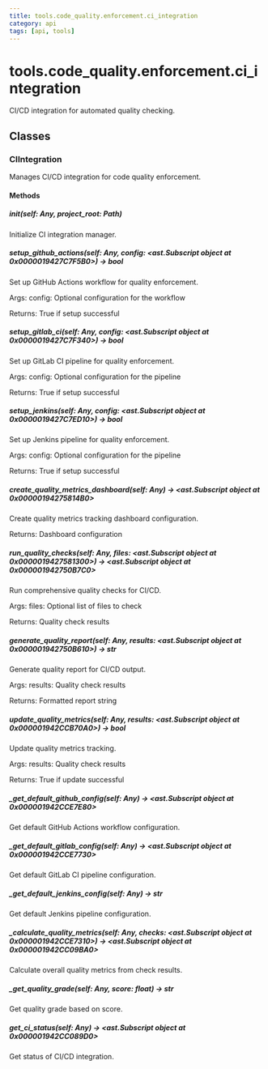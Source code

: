 ```yaml
---
title: tools.code_quality.enforcement.ci_integration
category: api
tags: [api, tools]
---
```


# tools.code_quality.enforcement.ci_integration

CI/CD integration for automated quality checking.

## Classes

### CIIntegration

Manages CI/CD integration for code quality enforcement.

#### Methods

##### __init__(self: Any, project_root: Path)

Initialize CI integration manager.

##### setup_github_actions(self: Any, config: <ast.Subscript object at 0x0000019427C7F5B0>) -> bool

Set up GitHub Actions workflow for quality enforcement.

Args:
    config: Optional configuration for the workflow

Returns:
    True if setup successful

##### setup_gitlab_ci(self: Any, config: <ast.Subscript object at 0x0000019427C7F340>) -> bool

Set up GitLab CI pipeline for quality enforcement.

Args:
    config: Optional configuration for the pipeline

Returns:
    True if setup successful

##### setup_jenkins(self: Any, config: <ast.Subscript object at 0x0000019427C7ED10>) -> bool

Set up Jenkins pipeline for quality enforcement.

Args:
    config: Optional configuration for the pipeline

Returns:
    True if setup successful

##### create_quality_metrics_dashboard(self: Any) -> <ast.Subscript object at 0x00000194275814B0>

Create quality metrics tracking dashboard configuration.

Returns:
    Dashboard configuration

##### run_quality_checks(self: Any, files: <ast.Subscript object at 0x0000019427581300>) -> <ast.Subscript object at 0x000001942750B7C0>

Run comprehensive quality checks for CI/CD.

Args:
    files: Optional list of files to check

Returns:
    Quality check results

##### generate_quality_report(self: Any, results: <ast.Subscript object at 0x000001942750B610>) -> str

Generate quality report for CI/CD output.

Args:
    results: Quality check results

Returns:
    Formatted report string

##### update_quality_metrics(self: Any, results: <ast.Subscript object at 0x000001942CCB70A0>) -> bool

Update quality metrics tracking.

Args:
    results: Quality check results

Returns:
    True if update successful

##### _get_default_github_config(self: Any) -> <ast.Subscript object at 0x000001942CCE7E80>

Get default GitHub Actions workflow configuration.

##### _get_default_gitlab_config(self: Any) -> <ast.Subscript object at 0x000001942CCE7730>

Get default GitLab CI pipeline configuration.

##### _get_default_jenkins_config(self: Any) -> str

Get default Jenkins pipeline configuration.

##### _calculate_quality_metrics(self: Any, checks: <ast.Subscript object at 0x000001942CCE7310>) -> <ast.Subscript object at 0x000001942CC09BA0>

Calculate overall quality metrics from check results.

##### _get_quality_grade(self: Any, score: float) -> str

Get quality grade based on score.

##### get_ci_status(self: Any) -> <ast.Subscript object at 0x000001942CC089D0>

Get status of CI/CD integration.

